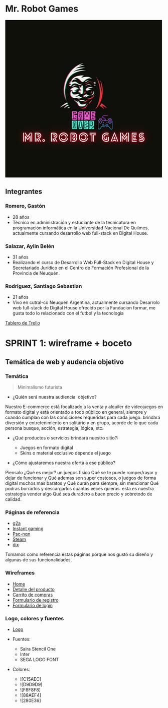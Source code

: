 # Mr. Robot Games
![mr.robot](/mrRobot.png)
## Integrantes
### Romero, Gastón
* 28 años
* Técnico en administración y estudiante de la tecnicatura en programación informática en la Universidad Nacional De Quilmes, actualmente cursando desarrollo web full-stack en Digital House.

### Salazar, Aylin Belén
* 31 años
* Realizando el curso de Desarrollo Web Full-Stack en Digital House  y Secretariado Jurídico en el Centro de Formación Profesional de la Provincia de Neuquén.

### Rodriguez, Santiago Sebastian
* 21 años
* Vivo en cutral-co Neuquen Argentina, actualmente cursando Desarrolo web full-stack de Digital House ofrecido por la Fundacion formar, me gusta todo lo relacionado con el futbol y la tecnologia

[Tablero de Trello](https://trello.com/b/SxadwwAS/mr-robot-games)

# SPRINT 1: wireframe + boceto

## Temática de web y audencia objetivo

### Temática
>Minimalismo futurista

- ¿Quién será nuestra audiencia  objetivo?

Nuestro E-commerce está focalizado a la venta y alquiler de videojuegos en formato digital y está orientado a todo público en general, siempre y cuando cumplan con las condiciones requeridas para cada juego. brindará diversión y entretenimiento en solitario y en grupo, acorde de lo que cada persona busque, acción, estrategia, lógica, etc.

- ¿Qué productos o servicios brindará nuestro sitio?:
    - Juegos en formato digital
    - Skins o material exclusivo depende el juego

- ¿Cómo ajustaremos nuestra oferta a ese público?

Piensalo ¿Qué es mejor? un juegos fisico Qué se te puede romper/rayar y dejar de funcionar y Qué ademas son super costosos, o juegos de forma digital muchos mas baratos y Qué duran para
siempre, sin mencionar Qué podras borrarlos y descargarlos cuantas veces quieras.
esta es nuestra estrategia vender algo Qué sea duradero a buen precio y sobretodo de calidad.

### Páginas de referencia
- [g2a](https://www.g2a.com/)
- [Instant gaming](https://www.instant-gaming.com/)
- [Psc-nqn](http://psc-nqn.com.ar/)
- [Steam](https://store.steampowered.com/)
- [dix](https://dixgamer.com/)

Tomamos como referencia estas páginas porque nos gustó su diseño y algunas de sus funcionalidades.

### Wireframes

- [Home](https://github.com/gastonromero/grupo_9_Mr.RobotGames/blob/master/design/Wireframe/Escritorio/home-desktop/home-desktop.png)
- [Detalle del producto](https://github.com/gastonromero/grupo_9_Mr.RobotGames/blob/master/design/Wireframe/Escritorio/detalle-desktop/detalle-desktop.png)
- [Carrito de compras](https://github.com/gastonromero/grupo_9_Mr.RobotGames/blob/master/design/Wireframe/Escritorio/carrito-desktop/carrito-desktop.png)
- [Formulario de registro](https://github.com/gastonromero/grupo_9_Mr.RobotGames/blob/master/design/Wireframe/Escritorio/registro-desktop/registro-desktop.png)
- [Formulario de login](https://github.com/gastonromero/grupo_9_Mr.RobotGames/blob/master/design/Wireframe/Escritorio/login-desktop/login-desktop.png)

### Logo, colores y fuentes

- [Logo](https://github.com/gastonromero/grupo_9_Mr.RobotGames/blob/master/mrRobot.png)

- Fuentes:
    - Saira Stencil One
    - Inter
    - SEGA LOGO FONT

- Colores:
    - ![C15AEC]
    - ![D9D9D9]
    - ![F8F8F8]
    - ![88AEF4]
    - ![280E36]
